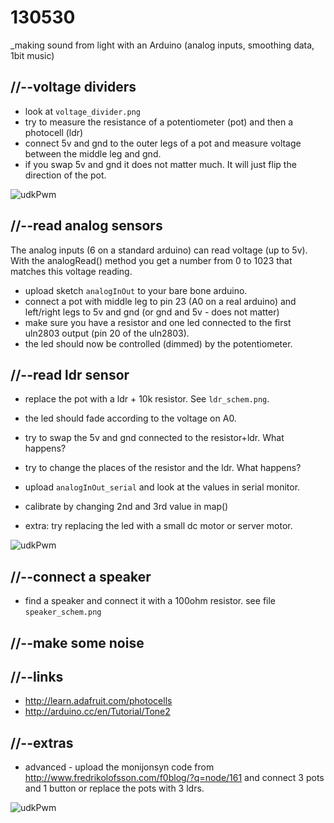 130530
======

_making sound from light with an Arduino (analog inputs, smoothing data, 1bit music)

//--voltage dividers
--------------------
* look at `voltage_divider.png`
* try to measure the resistance of a potentiometer (pot) and then a photocell (ldr)
* connect 5v and gnd to the outer legs of a pot and measure voltage between the middle leg and gnd.
* if you swap 5v and gnd it does not matter much. It will just flip the direction of the pot.

![udkPwm](https://raw.github.com/redFrik/udk09-Bits_and_Pieces/master/udk130530/voltage_divider.png)

//--read analog sensors
-----------------------
The analog inputs (6 on a standard arduino) can read voltage (up to 5v).
With the analogRead() method you get a number from 0 to 1023 that matches this voltage reading.

* upload sketch `analogInOut` to your bare bone arduino.
* connect a pot with middle leg to pin 23 (A0 on a real arduino) and left/right legs to 5v and gnd (or gnd and 5v - does not matter)
* make sure you have a resistor and one led connected to the first uln2803 output (pin 20 of the uln2803).
* the led should now be controlled (dimmed) by the potentiometer.

//--read ldr sensor
-------------------
* replace the pot with a ldr + 10k resistor. See `ldr_schem.png`.
* the led should fade according to the voltage on A0.
* try to swap the 5v and gnd connected to the resistor+ldr. What happens?
* try to change the places of the resistor and the ldr. What happens?
* upload `analogInOut_serial` and look at the values in serial monitor.
* calibrate by changing 2nd and 3rd value in map()

* extra: try replacing the led with a small dc motor or server motor.

![udkPwm](https://raw.github.com/redFrik/udk09-Bits_and_Pieces/master/udk130530/ldr_schem.png)

//--connect a speaker
---------------------
* find a speaker and connect it with a 100ohm resistor. see file `speaker_schem.png`

//--make some noise
-------------------


//--links
---------
* <http://learn.adafruit.com/photocells>
* <http://arduino.cc/en/Tutorial/Tone2>

//--extras
----------
* advanced - upload the monijonsyn code from <http://www.fredrikolofsson.com/f0blog/?q=node/161> and connect 3 pots and 1 button or replace the pots with 3 ldrs.

![udkPwm](https://raw.github.com/redFrik/udk09-Bits_and_Pieces/master/udk130523/udkPwm.png)
